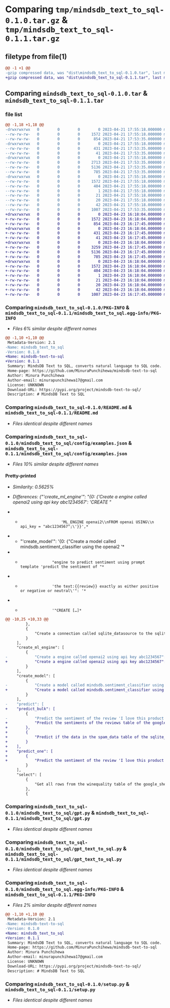 # Comparing `tmp/mindsdb_text_to_sql-0.1.0.tar.gz` & `tmp/mindsdb_text_to_sql-0.1.1.tar.gz`

## filetype from file(1)

```diff
@@ -1 +1 @@
-gzip compressed data, was "dist\mindsdb_text_to_sql-0.1.0.tar", last modified: Fri Apr 21 17:55:18 2023, max compression
+gzip compressed data, was "dist\mindsdb_text_to_sql-0.1.1.tar", last modified: Sun Apr 23 16:18:04 2023, max compression
```

## Comparing `mindsdb_text_to_sql-0.1.0.tar` & `mindsdb_text_to_sql-0.1.1.tar`

### file list

```diff
@@ -1,18 +1,18 @@
-drwxrwxrwx   0        0        0        0 2023-04-21 17:55:18.000000 mindsdb_text_to_sql-0.1.0/
--rw-rw-rw-   0        0        0     1572 2023-04-21 17:55:18.000000 mindsdb_text_to_sql-0.1.0/PKG-INFO
--rw-rw-rw-   0        0        0      854 2023-04-21 17:53:35.000000 mindsdb_text_to_sql-0.1.0/README.md
-drwxrwxrwx   0        0        0        0 2023-04-21 17:55:18.000000 mindsdb_text_to_sql-0.1.0/mindsdb_text_to_sql/
--rw-rw-rw-   0        0        0      431 2023-04-21 17:53:35.000000 mindsdb_text_to_sql-0.1.0/mindsdb_text_to_sql/__about__.py
--rw-rw-rw-   0        0        0       41 2023-04-21 17:53:35.000000 mindsdb_text_to_sql-0.1.0/mindsdb_text_to_sql/__init__.py
-drwxrwxrwx   0        0        0        0 2023-04-21 17:55:18.000000 mindsdb_text_to_sql-0.1.0/mindsdb_text_to_sql/config/
--rw-rw-rw-   0        0        0     2713 2023-04-21 17:53:35.000000 mindsdb_text_to_sql-0.1.0/mindsdb_text_to_sql/config/examples.json
--rw-rw-rw-   0        0        0     5136 2023-04-21 17:53:35.000000 mindsdb_text_to_sql-0.1.0/mindsdb_text_to_sql/gpt.py
--rw-rw-rw-   0        0        0      785 2023-04-21 17:53:35.000000 mindsdb_text_to_sql-0.1.0/mindsdb_text_to_sql/gpt_text_to_sql.py
-drwxrwxrwx   0        0        0        0 2023-04-21 17:55:18.000000 mindsdb_text_to_sql-0.1.0/mindsdb_text_to_sql.egg-info/
--rw-rw-rw-   0        0        0     1572 2023-04-21 17:55:18.000000 mindsdb_text_to_sql-0.1.0/mindsdb_text_to_sql.egg-info/PKG-INFO
--rw-rw-rw-   0        0        0      404 2023-04-21 17:55:18.000000 mindsdb_text_to_sql-0.1.0/mindsdb_text_to_sql.egg-info/SOURCES.txt
--rw-rw-rw-   0        0        0        1 2023-04-21 17:55:18.000000 mindsdb_text_to_sql-0.1.0/mindsdb_text_to_sql.egg-info/dependency_links.txt
--rw-rw-rw-   0        0        0       21 2023-04-21 17:55:18.000000 mindsdb_text_to_sql-0.1.0/mindsdb_text_to_sql.egg-info/requires.txt
--rw-rw-rw-   0        0        0       20 2023-04-21 17:55:18.000000 mindsdb_text_to_sql-0.1.0/mindsdb_text_to_sql.egg-info/top_level.txt
--rw-rw-rw-   0        0        0       42 2023-04-21 17:55:18.000000 mindsdb_text_to_sql-0.1.0/setup.cfg
--rw-rw-rw-   0        0        0     1007 2023-04-21 17:53:35.000000 mindsdb_text_to_sql-0.1.0/setup.py
+drwxrwxrwx   0        0        0        0 2023-04-23 16:18:04.000000 mindsdb_text_to_sql-0.1.1/
+-rw-rw-rw-   0        0        0     1572 2023-04-23 16:18:04.000000 mindsdb_text_to_sql-0.1.1/PKG-INFO
+-rw-rw-rw-   0        0        0      854 2023-04-23 16:17:45.000000 mindsdb_text_to_sql-0.1.1/README.md
+drwxrwxrwx   0        0        0        0 2023-04-23 16:18:04.000000 mindsdb_text_to_sql-0.1.1/mindsdb_text_to_sql/
+-rw-rw-rw-   0        0        0      431 2023-04-23 16:17:45.000000 mindsdb_text_to_sql-0.1.1/mindsdb_text_to_sql/__about__.py
+-rw-rw-rw-   0        0        0       41 2023-04-23 16:17:45.000000 mindsdb_text_to_sql-0.1.1/mindsdb_text_to_sql/__init__.py
+drwxrwxrwx   0        0        0        0 2023-04-23 16:18:04.000000 mindsdb_text_to_sql-0.1.1/mindsdb_text_to_sql/config/
+-rw-rw-rw-   0        0        0     3259 2023-04-23 16:17:45.000000 mindsdb_text_to_sql-0.1.1/mindsdb_text_to_sql/config/examples.json
+-rw-rw-rw-   0        0        0     5136 2023-04-23 16:17:45.000000 mindsdb_text_to_sql-0.1.1/mindsdb_text_to_sql/gpt.py
+-rw-rw-rw-   0        0        0      785 2023-04-23 16:17:45.000000 mindsdb_text_to_sql-0.1.1/mindsdb_text_to_sql/gpt_text_to_sql.py
+drwxrwxrwx   0        0        0        0 2023-04-23 16:18:04.000000 mindsdb_text_to_sql-0.1.1/mindsdb_text_to_sql.egg-info/
+-rw-rw-rw-   0        0        0     1572 2023-04-23 16:18:04.000000 mindsdb_text_to_sql-0.1.1/mindsdb_text_to_sql.egg-info/PKG-INFO
+-rw-rw-rw-   0        0        0      404 2023-04-23 16:18:04.000000 mindsdb_text_to_sql-0.1.1/mindsdb_text_to_sql.egg-info/SOURCES.txt
+-rw-rw-rw-   0        0        0        1 2023-04-23 16:18:04.000000 mindsdb_text_to_sql-0.1.1/mindsdb_text_to_sql.egg-info/dependency_links.txt
+-rw-rw-rw-   0        0        0       21 2023-04-23 16:18:04.000000 mindsdb_text_to_sql-0.1.1/mindsdb_text_to_sql.egg-info/requires.txt
+-rw-rw-rw-   0        0        0       20 2023-04-23 16:18:04.000000 mindsdb_text_to_sql-0.1.1/mindsdb_text_to_sql.egg-info/top_level.txt
+-rw-rw-rw-   0        0        0       42 2023-04-23 16:18:04.000000 mindsdb_text_to_sql-0.1.1/setup.cfg
+-rw-rw-rw-   0        0        0     1007 2023-04-23 16:17:45.000000 mindsdb_text_to_sql-0.1.1/setup.py
```

### Comparing `mindsdb_text_to_sql-0.1.0/PKG-INFO` & `mindsdb_text_to_sql-0.1.1/mindsdb_text_to_sql.egg-info/PKG-INFO`

 * *Files 6% similar despite different names*

```diff
@@ -1,10 +1,10 @@
 Metadata-Version: 2.1
-Name: mindsdb_text_to_sql
-Version: 0.1.0
+Name: mindsdb-text-to-sql
+Version: 0.1.1
 Summary: MindsDB Text to SQL, converts natural language to SQL code.
 Home-page: https://github.com/MinuraPunchihewa/mindsdb-text-to-sql
 Author: Minura Punchihewa
 Author-email: minurapunchihewa17@gmail.com
 License: UNKNOWN
 Download-URL: https://pypi.org/project/mindsdb-text-to-sql/
 Description: # MindsDB Text to SQL
```

### Comparing `mindsdb_text_to_sql-0.1.0/README.md` & `mindsdb_text_to_sql-0.1.1/README.md`

 * *Files identical despite different names*

### Comparing `mindsdb_text_to_sql-0.1.0/mindsdb_text_to_sql/config/examples.json` & `mindsdb_text_to_sql-0.1.1/mindsdb_text_to_sql/config/examples.json`

 * *Files 10% similar despite different names*

#### Pretty-printed

 * *Similarity: 0.5625%*

 * *Differences: {"'create_ml_engine'": "{0: {'Create a engine called openai2 using api key abc1234567': 'CREATE "*

 * *                       'ML_ENGINE openai2\\nFROM openai USING\\n  api_key = "abc1234567";\'}}',*

 * * "'create_model'": '{0: {"Create a model called mindsdb.sentiment_classifier using the openai2 '*

 * *                   "engine to predict sentiment using prompt template 'predict the sentiment of "*

 * *                   'the text:{{review}} exactly as either positive or negative or neutral\'": '*

 * *                   '"CREATE […]*

```diff
@@ -10,25 +10,33 @@
         },
         {
             "Create a connection called sqlite_datasource to the sqlite database at example.db": "CREATE DATABASE sqlite_datasource\nWITH ENGINE = 'sqlite',\nPARAMETERS = {\n  \"database\": \"example.db\"\n};"
         }
     ],
     "create_ml_engine": [
         {
-            "Create a engine called openai2 using api key abc1234567": "CREATE ML_ENGINE openai2\nFROM openai USING\n  \"api_key\": \"abc1234567\"\n};"
+            "Create a engine called openai2 using api key abc1234567": "CREATE ML_ENGINE openai2\nFROM openai USING\n  api_key = \"abc1234567\";"
         }
     ],
     "create_model": [
         {
-            "Create a model called mindsdb.sentiment_classifier using the openai2 engine to predict sentiment using prompt template 'predict the sentiment of the text:{{review}} exactly as either positive or negative or neutral'": "CREATE MODEL mindsdb.sentiment_classifier\nPREDICT sentiment\nUSING\n  engine = 'openai2',\n  prompt_template = 'predict the sentiment of the text:{{review}} exactly as either positive or negative or neutral';\n"
+            "Create a model called mindsdb.sentiment_classifier using the openai2 engine to predict sentiment using prompt template 'predict the sentiment of the text:{{review}} exactly as either positive or negative or neutral'": "CREATE MODEL mindsdb.sentiment_classifier\nPREDICT sentiment\nUSING\n  engine = 'openai2',\n  prompt_template = 'predict the sentiment of the text:{{review}} exactly as either positive or negative or neutral';"
         }
     ],
-    "predict": [
+    "predict_bulk": [
         {
-            "Predict the sentiment of the review 'I love this product' using the mindsdb.sentiment_classifier model": "SELECT review, sentiment\nFROM mindsdb.sentiment_classifier\nWHERE review = 'I love this product';\n"
+            "Predict the sentiments of the reviews table of the google_sheets_datasource using the mindsdb.sentiment_classifier model": "SELECT output.*, input.*\nFROM google_sheets_datasource.reviews AS input\nJOIN mindsdb.sentiment_classifier AS output;"
+        },
+        {
+            "Predict if the data in the spam_data table of the sqlite_datasource is spam or not using the mindsdb.spam_classifier model": "SELECT output.*, input.*\nFROM sqlite_datasource.spam_data AS input\nJOIN mindsdb.spam_classifier AS output;"
+        }
+    ],
+    "predict_one": [
+        {
+            "Predict the sentiment of the review 'I love this product' using the mindsdb.sentiment_classifier model": "SELECT review, sentiment\nFROM mindsdb.sentiment_classifier\nWHERE review = 'I love this product';"
         }
     ],
     "select": [
         {
             "Get all rows from the winequality table of the google_sheets_datasource": "SELECT * FROM google_sheets_datasource.winequality"
         },
         {
```

### Comparing `mindsdb_text_to_sql-0.1.0/mindsdb_text_to_sql/gpt.py` & `mindsdb_text_to_sql-0.1.1/mindsdb_text_to_sql/gpt.py`

 * *Files identical despite different names*

### Comparing `mindsdb_text_to_sql-0.1.0/mindsdb_text_to_sql/gpt_text_to_sql.py` & `mindsdb_text_to_sql-0.1.1/mindsdb_text_to_sql/gpt_text_to_sql.py`

 * *Files identical despite different names*

### Comparing `mindsdb_text_to_sql-0.1.0/mindsdb_text_to_sql.egg-info/PKG-INFO` & `mindsdb_text_to_sql-0.1.1/PKG-INFO`

 * *Files 2% similar despite different names*

```diff
@@ -1,10 +1,10 @@
 Metadata-Version: 2.1
-Name: mindsdb-text-to-sql
-Version: 0.1.0
+Name: mindsdb_text_to_sql
+Version: 0.1.1
 Summary: MindsDB Text to SQL, converts natural language to SQL code.
 Home-page: https://github.com/MinuraPunchihewa/mindsdb-text-to-sql
 Author: Minura Punchihewa
 Author-email: minurapunchihewa17@gmail.com
 License: UNKNOWN
 Download-URL: https://pypi.org/project/mindsdb-text-to-sql/
 Description: # MindsDB Text to SQL
```

### Comparing `mindsdb_text_to_sql-0.1.0/setup.py` & `mindsdb_text_to_sql-0.1.1/setup.py`

 * *Files identical despite different names*

